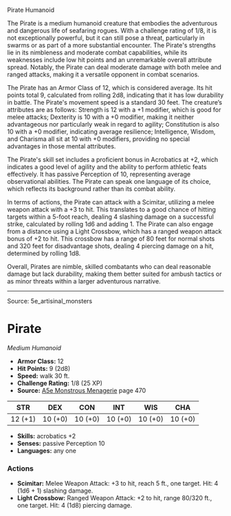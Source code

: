 <MonsterName/>Pirate</MonsterName>
<CreatureType/>Humanoid</CreatureType>

<summary>The Pirate is a medium humanoid creature that embodies the adventurous and dangerous life of seafaring rogues. With a challenge rating of 1/8, it is not exceptionally powerful, but it can still pose a threat, particularly in swarms or as part of a more substantial encounter. The Pirate's strengths lie in its nimbleness and moderate combat capabilities, while its weaknesses include low hit points and an unremarkable overall attribute spread. Notably, the Pirate can deal moderate damage with both melee and ranged attacks, making it a versatile opponent in combat scenarios.</summary>

<detail>

The Pirate has an Armor Class of 12, which is considered average. Its hit points total 9, calculated from rolling 2d8, indicating that it has low durability in battle. The Pirate's movement speed is a standard 30 feet. The creature’s attributes are as follows: Strength is 12 with a +1 modifier, which is good for melee attacks; Dexterity is 10 with a +0 modifier, making it neither advantageous nor particularly weak in regard to agility; Constitution is also 10 with a +0 modifier, indicating average resilience; Intelligence, Wisdom, and Charisma all sit at 10 with +0 modifiers, providing no special advantages in those mental attributes.

The Pirate's skill set includes a proficient bonus in Acrobatics at +2, which indicates a good level of agility and the ability to perform athletic feats effectively. It has passive Perception of 10, representing average observational abilities. The Pirate can speak one language of its choice, which reflects its background rather than its combat ability.

In terms of actions, the Pirate can attack with a Scimitar, utilizing a melee weapon attack with a +3 to hit. This translates to a good chance of hitting targets within a 5-foot reach, dealing 4 slashing damage on a successful strike, calculated by rolling 1d6 and adding 1. The Pirate can also engage from a distance using a Light Crossbow, which has a ranged weapon attack bonus of +2 to hit. This crossbow has a range of 80 feet for normal shots and 320 feet for disadvantage shots, dealing 4 piercing damage on a hit, determined by rolling 1d8.

Overall, Pirates are nimble, skilled combatants who can deal reasonable damage but lack durability, making them better suited for ambush tactics or as minor threats within a larger adventurous narrative.</detail>



---

Source: 5e_artisinal_monsters

# Pirate

*Medium* *Humanoid*

- **Armor Class:** 12
- **Hit Points:** 9 (2d8)
- **Speed:** walk 30 ft.
- **Challenge Rating:** 1/8 (25 XP)
- **Source:** [A5e Monstrous Menagerie](https://enpublishingrpg.com/products/level-up-monstrous-menagerie-a5e) page 470

| STR | DEX | CON | INT | WIS | CHA |
| --- | --- | --- | --- | --- | --- |
| 12 (+1) | 10 (+0) | 10 (+0) | 10 (+0) | 10 (+0) | 10 (+0) |

- **Skills:** acrobatics +2
- **Senses:** passive Perception 10
- **Languages:** any one

### Actions

- **Scimitar:** Melee Weapon Attack: +3 to hit, reach 5 ft., one target. Hit: 4 (1d6 + 1) slashing damage.
- **Light Crossbow:** Ranged Weapon Attack: +2 to hit, range 80/320 ft., one target. Hit: 4 (1d8) piercing damage.




